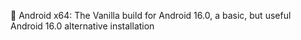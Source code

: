 🤖️ Android x64: The Vanilla build for Android 16.0, a basic, but useful Android 16.0 alternative installation 
